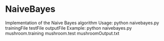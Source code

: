 # NaiveBayes
Implementation of the Naive Bayes algorithm
Usage: python naivebayes.py trainingFile testFile outputFile
Example: python naivebayes.py mushroom.training mushroom.test mushroomOutput.txt
